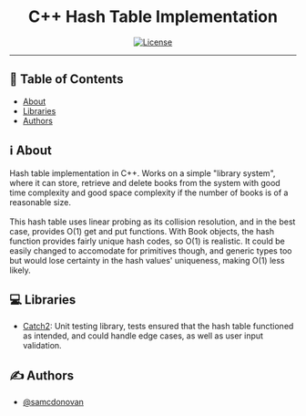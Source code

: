 <h1 align="center">C++ Hash Table Implementation</h1>

<div align="center">

  [![License](https://img.shields.io/badge/license-MIT-blue.svg)](/LICENSE)

</div>

---

## 📝 Table of Contents
- [About](#about)
- [Libraries](#built_using)
- [Authors](#authors)

## ℹ️ About <a name = "about"></a>

Hash table implementation in C++. Works on a simple "library system", where it can store, retrieve and delete books from the system with good time complexity and good space complexity if the number of books is of a reasonable size. <br /><br />
This hash table uses linear probing as its collision resolution, and in the best case, provides O(1) get and put functions. With Book objects, the hash function provides fairly unique hash codes, so O(1) is realistic. It could be easily changed to accomodate for primitives though, and generic types too but would lose certainty in the hash values' uniqueness, making O(1) less likely.

## 💻 Libraries <a name = "built_using"></a>
- [Catch2](https://github.com/catchorg/Catch2): Unit testing library, tests ensured that the hash table functioned as intended, and could handle edge cases, as well as user input validation.

## ✍️ Authors <a name = "authors"></a>
- [@samcdonovan](https://github.com/samcdonovan)

